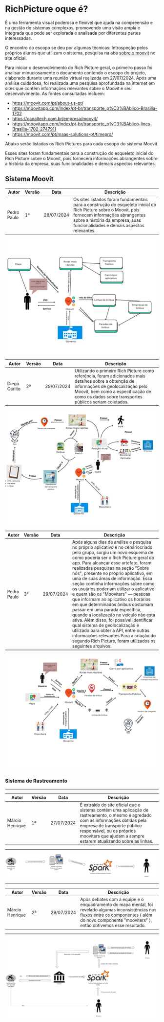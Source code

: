 # RichPicture oque é?

É uma ferramenta visual poderosa e flexível que ajuda na compreensão e na gestão de sistemas complexos, promovendo uma visão ampla e integrada que pode ser explorada e analisada por diferentes partes interessadas.

O encontro do escopo se deu por algumas técnicas: Introspeção pelos próprios alunos que utilizam o sistema, pesquisa na aba [sobre o moovit](https://moovit.com/pt/about-us-pt/) no site oficial.

Para iniciar o desenvolvimento do Rich Picture geral, o primeiro passo foi
analisar minuciosamente o documento contendo o escopo do projeto, elaborado
durante uma reunião virtual realizada em 27/07/2024. Após uma análise cuidadosa,
foi realizada uma pesquisa aprofundada na internet em sites que contêm informações
relevantes sobre o Moovit e seu desenvolvimento. As fontes consultadas incluem:

* https://moovit.com/pt/about-us-pt/
* https://moovitapp.com/index/pt-br/transporte_p%C3%BAblico-Brasilia-1702
* https://canaltech.com.br/empresa/moovit/
* https://moovitapp.com/index/pt-br/transporte_p%C3%BAblico-lines-Brasilia-1702-2747911
* https://moovit.com/pt/maas-solutions-pt/timepro/

Abaixo serão listadas os Rich Pictures para cada escopo do sistema Moovit.

Esses sites foram fundamentais para a construção do esqueleto inicial do Rich
Picture sobre o Moovit, pois fornecem informações abrangentes sobre a história da
empresa, suas funcionalidades e demais aspectos relevantes.


## Sistema Moovit

|Autor| Versão          |Data| Descrição |
|----|----|---------- |-----|
|Pedro Paulo| 1ª | 28/07/2024 |Os sites listados foram fundamentais para a construção do esqueleto inicial do Rich Picture sobre o Moovit, pois fornecem informações abrangentes sobre a história da empresa, suas funcionalidades e demais aspectos relevantes.|

![Primeira Versão](../assets/Rich-picture/RichPicture%20MoovitV1.png)

|Autor| Versão          |Data| Descrição |
|----|----|---------- |-----|
|Diego Carlito| 2ª | 29/07/2024 |Utilizando o primeiro Rich Picture como referência, foram adicionados mais detalhes sobre a obtenção de informações de geolocalização pelo Moovit, bem como a especificação de como os dados sobre transportes públicos seriam coletados.|

![Primeira Versão](../assets/Rich-picture/RichPicture%20MoovitV3.png)

|Autor| Versão          |Data| Descrição |
|----|----|---------- |-----|
|Pedro Paulo| 3ª | 29/07/2024 |Após alguns dias de análise e pesquisa no próprio aplicativo e no cenáriocriado pelo grupo, surgiu um novo esquema de como poderia ser o Rich Picture geral do app. Para alcançar esse artefato, foram realizadas pesquisas na seção "Sobre nós", presente no próprio aplicativo, em uma de suas áreas de informação. Essa seção continha informações sobre como os usuários poderiam utilizar o aplicativo e quem são os "Mooviters" — pessoas que informam ao aplicativo os horários em que determinados ônibus costumam passar em uma parada específica, quando a localização no veículo não está ativa. Além disso, foi possível identificar qual sistema de geolocalização é utilizado para obter a API, entre outras informações relevantes.Para a criação do segundo Rich Picture, foram utilizados os seguintes arquivos:|

![Primeira Versão](../assets/Rich-picture/RichPicture%20MoovitV2.png)
### Sistema de Rastreamento
---

|Autor  | Versão          |Data| Descrição |
|-------|-----------------|----|---------- |
|Márcio Henrique| 1ª   |27/07/2024| É extraido do site oficial que o sistema contém uma aplicação de rastreamento, o mesmo é agredado com as informações obtidas pela empresa de transporte público responsável, ou os próprios mooviters que ajudam a sempre estarem atualizando sobre as linhas.|



--- 

![Sistema-de-Rastreamento](../assets/Rich-picture/Sistema-Rastreamento.png)

---

| Autor| Versão          |Data| Descrição |
|------|-----------------|-----|---------- |
|Márcio Henrique| 2ª        |29/07/2024 | Após debates com a equipe e o enquadramento do mapa mental, foi revelado algumas inconsistências nos fluxos   entre os componentes ( além do novo componente "mooviters" ), então obtivemos esse resultado.|

---

![Sistema-de-Rastreamento](../assets/Rich-picture/SistemaRastreamentoV2.png)



